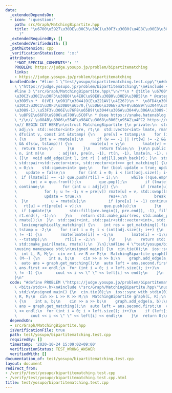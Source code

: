 ```yaml
---
data:
  _extendedDependsOn:
  - icon: ':question:'
    path: src/Graph/MatchingBipartite.hpp
    title: "\u6700\u5927\u30DE\u30C3\u30C1\u30F3\u30B0(\u4E8C\u90E8\u30B0\u30E9\u30D5\
      )"
  _extendedRequiredBy: []
  _extendedVerifiedWith: []
  _pathExtension: cpp
  _verificationStatusIcon: ':x:'
  attributes:
    '*NOT_SPECIAL_COMMENTS*': ''
    PROBLEM: https://judge.yosupo.jp/problem/bipartitematching
    links:
    - https://judge.yosupo.jp/problem/bipartitematching
  bundledCode: "#line 1 \"test/yosupo/bipartitematching.test.cpp\"\n#define PROBLEM\
    \ \"https://judge.yosupo.jp/problem/bipartitematching\"\n#include <bits/stdc++.h>\n\
    #line 3 \"src/Graph/MatchingBipartite.hpp\"\n/**\n * @title \u6700\u5927\u30DE\
    \u30C3\u30C1\u30F3\u30B0(\u4E8C\u90E8\u30B0\u30E9\u30D5)\n * @category \u30B0\u30E9\
    \u30D5\n *  O(VE) \u901F\u3044(O(E\u221AV)\u4E26?)\n *  \u8FD4\u308A\u5024:{\u30DE\
    \u30C3\u30C1\u30F3\u30B0\u6570,{\u5DE6\u306E\u76F8\u65B9(\u3044\u306A\u3044\u306A\
    \u3089-1),\u53F3\u306E\u76F8\u65B9(\u3044\u306A\u3044\u306A\u3089-1)}}\n *  lexicographically_matching\
    \ \u8F9E\u66F8\u9806\u6700\u5C0F\n * @see https://snuke.hatenablog.com/entry/2019/05/07/013609\n\
    \ */\n// \u88AB\u8986\u554F\u984C\u3068\u306E\u95A2\u4FC2 https://qiita.com/drken/items/7f98315b56c95a6181a4\n\
    \n// BEGIN CUT HERE\n\nstruct MatchingBipartite {\n private:\n  std::vector<std::vector<int>>\
    \ adj;\n  std::vector<int> pre, rt;\n  std::vector<int> lmate, rmate;\n\n  bool\
    \ dfs(int v, const int &tstamp) {\n    pre[v] = tstamp;\n    for (int u : adj[v])\
    \ {\n      int w = rmate[u];\n      if (w == -1 || (rt[w] != -2 && pre[w] != tstamp\
    \ && dfs(w, tstamp))) {\n        rmate[u] = v;\n        lmate[v] = u;\n      \
    \  return true;\n      }\n    }\n    return false;\n  }\n\n public:\n  MatchingBipartite(int\
    \ n, int m)\n      : adj(n), pre(n, -1), rt(n, -1), lmate(n, -1), rmate(m, -1)\
    \ {}\n  void add_edge(int l, int r) { adj[l].push_back(r); }\n  std::pair<int,\
    \ std::pair<std::vector<int>, std::vector<int>>> get_matching() {\n    int res\
    \ = 0;\n    std::queue<int> que;\n    for (bool update = true; update;) {\n  \
    \    update = false;\n      for (int i = 0; i < (int)adj.size(); i++)\n      \
    \  if (lmate[i] == -1) que.push(rt[i] = i);\n      while (!que.empty()) {\n  \
    \      int v = que.front();\n        que.pop();\n        if (lmate[rt[v]] != -1)\
    \ continue;\n        for (int u : adj[v]) {\n          if (rmate[u] == -1) {\n\
    \            for (; u != -1; v = pre[v]) rmate[u] = v, std::swap(lmate[v], u);\n\
    \            update = true;\n            res++;\n            break;\n        \
    \  }\n          u = rmate[u];\n          if (pre[u] != -1) continue;\n       \
    \   rt[u] = rt[pre[u] = v];\n          que.push(u);\n        }\n      }\n    \
    \  if (update)\n        std::fill(pre.begin(), pre.end(), -1), fill(rt.begin(),\
    \ rt.end(), -1);\n    }\n    return std::make_pair(res, std::make_pair(lmate,\
    \ rmate));\n  }\n  std::pair<int, std::pair<std::vector<int>, std::vector<int>>>\n\
    \  lexicographically_matching() {\n    int res = get_matching().first;\n    int\
    \ tstamp = -2;\n    for (int i = 0; i < (int)adj.size(); i++) {\n      if (lmate[i]\
    \ != -1) {\n        rmate[lmate[i]] = -1;\n        lmate[i] = -1;\n        dfs(i,\
    \ --tstamp);\n        rt[i] = -2;\n      }\n    }\n    return std::make_pair(res,\
    \ std::make_pair(lmate, rmate));\n  }\n};\n#line 4 \"test/yosupo/bipartitematching.test.cpp\"\
    \nusing namespace std;\n\nsigned main() {\n  cin.tie(0);\n  ios::sync_with_stdio(0);\n\
    \  int L, R, M;\n  cin >> L >> R >> M;\n  MatchingBipartite graph(L, R);\n  while\
    \ (M--) {\n    int a, b;\n    cin >> a >> b;\n    graph.add_edge(a, b);\n  }\n\
    \  auto ans = graph.get_matching();\n  auto left = ans.second.first;\n  cout <<\
    \ ans.first << endl;\n  for (int i = 0; i < left.size(); i++)\n    if (left[i]\
    \ != -1) {\n      cout << i << \" \" << left[i] << endl;\n    }\n  return 0;\n\
    }\n"
  code: "#define PROBLEM \"https://judge.yosupo.jp/problem/bipartitematching\"\n#include\
    \ <bits/stdc++.h>\n#include \"src/Graph/MatchingBipartite.hpp\"\nusing namespace\
    \ std;\n\nsigned main() {\n  cin.tie(0);\n  ios::sync_with_stdio(0);\n  int L,\
    \ R, M;\n  cin >> L >> R >> M;\n  MatchingBipartite graph(L, R);\n  while (M--)\
    \ {\n    int a, b;\n    cin >> a >> b;\n    graph.add_edge(a, b);\n  }\n  auto\
    \ ans = graph.get_matching();\n  auto left = ans.second.first;\n  cout << ans.first\
    \ << endl;\n  for (int i = 0; i < left.size(); i++)\n    if (left[i] != -1) {\n\
    \      cout << i << \" \" << left[i] << endl;\n    }\n  return 0;\n}"
  dependsOn:
  - src/Graph/MatchingBipartite.hpp
  isVerificationFile: true
  path: test/yosupo/bipartitematching.test.cpp
  requiredBy: []
  timestamp: '2020-10-24 15:09:02+09:00'
  verificationStatus: TEST_WRONG_ANSWER
  verifiedWith: []
documentation_of: test/yosupo/bipartitematching.test.cpp
layout: document
redirect_from:
- /verify/test/yosupo/bipartitematching.test.cpp
- /verify/test/yosupo/bipartitematching.test.cpp.html
title: test/yosupo/bipartitematching.test.cpp
---
```

